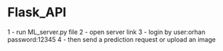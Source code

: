 # Flask_API

1 - run ML_server.py file
2 - open server link
3 - login by user:orhan password:12345
4 - then send a prediction request or upload an image
